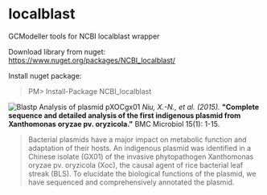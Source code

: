 # localblast
GCModeller tools for NCBI localblast wrapper

Download library from nuget:
https://www.nuget.org/packages/NCBI_localblast/

Install nuget package:
> PM> Install-Package NCBI_localblast

![Blastp Analysis of plasmid pXOCgx01](https://raw.githubusercontent.com/SMRUCC/ncbi-localblast/master/data/pxocgx01_blastx-lightbox.png)
_Niu, X.-N., et al. (2015)._ **"Complete sequence and detailed analysis of the first indigenous plasmid from Xanthomonas oryzae pv. oryzicola."** BMC Microbiol 15(1): 1-15.
>	Bacterial plasmids have a major impact on metabolic function and adaptation of their hosts. An indigenous plasmid was identified in a Chinese isolate (GX01) of the invasive phytopathogen Xanthomonas oryzae pv. oryzicola (Xoc), the causal agent of rice bacterial leaf streak (BLS). To elucidate the biological functions of the plasmid, we have sequenced and comprehensively annotated the plasmid.

